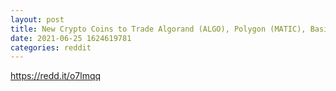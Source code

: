 ```yaml
--- 
layout: post 
title: New Crypto Coins to Trade Algorand (ALGO), Polygon (MATIC), Basic Attention Token (BAT). Shiba Inu (SHIB) will be coming soon to eToro. 
date: 2021-06-25 1624619781 
categories: reddit 
--- 
```

https://redd.it/o7lmqq